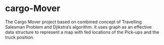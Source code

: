 # cargo-Mover
The Cargo Mover project based on combined concept of Travelling Salesman Problem and Djikstra’s algorithm. It uses graph as an effective data structure to represent a map with fed locations of the Pick-ups and the truck position.
